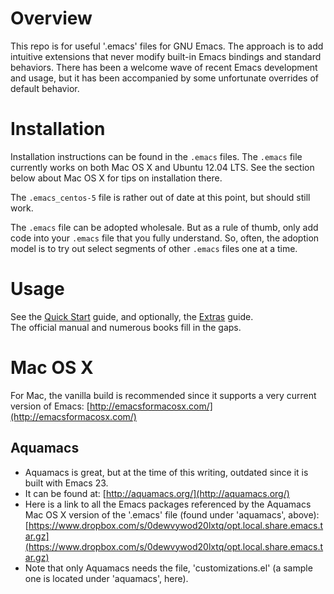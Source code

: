 Overview
========
This repo is for useful '.emacs' files for GNU Emacs.  The approach is to add intuitive extensions that never modify built-in Emacs bindings and standard behaviors.
There has been a welcome wave of recent Emacs development and usage, but it has been accompanied by some unfortunate overrides of default behavior.


Installation
============

Installation instructions can be found in the `.emacs` files.  The `.emacs` file currently works on both Mac OS X and Ubuntu 12.04 LTS. See the section below about Mac OS X for tips on installation there.

The `.emacs_centos-5` file is rather out of date at this point, but should still work.

The `.emacs` file can be adopted wholesale.  But as a rule of thumb, only add code into your `.emacs` file that you fully understand.  So, often, the adoption model is to try out select segments of other `.emacs` files one at a time.

Usage
=====
See the [Quick Start](https://www.evernote.com/shard/s34/sh/5184e1d3-eff7-4c36-b534-a29c5228ba49/f9b67f773d4666deb0437e084b2d2dd2) guide, and optionally, the [Extras](https://www.evernote.com/shard/s34/sh/af6a83c4-4853-42c4-822a-b345d457ee66/8fbbda7b8f281c6fbfae97842088e72d) guide.  
The official manual and numerous books fill in the gaps. 

Mac OS X
========

For Mac, the vanilla build is recommended since it supports a very current version of Emacs: [http://emacsformacosx.com/](http://emacsformacosx.com/)

Aquamacs
--------
  * Aquamacs is great, but at the time of this writing, outdated since it is built with Emacs 23.
  * It can be found at: [http://aquamacs.org/](http://aquamacs.org/)
  * Here is a link to all the Emacs packages referenced by the Aquamacs Mac OS X version of the '.emacs' file (found under 'aquamacs', above): [https://www.dropbox.com/s/0dewvywod20lxtq/opt.local.share.emacs.tar.gz](https://www.dropbox.com/s/0dewvywod20lxtq/opt.local.share.emacs.tar.gz)
  * Note that only Aquamacs needs the file, 'customizations.el' (a sample one is located under 'aquamacs', here).
  
